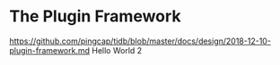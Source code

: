 # The Plugin Framework

https://github.com/pingcap/tidb/blob/master/docs/design/2018-12-10-plugin-framework.md
Hello World 2
